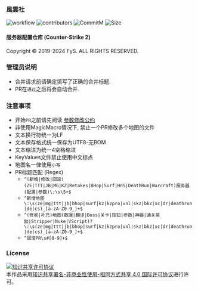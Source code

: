 ### 風雲社

![workflow](https://img.shields.io/github/actions/workflow/status/fyscs/cs2/ci.yml?branch=master&label=GitHub%20Action&style=flat-square)
![contributors](https://img.shields.io/github/contributors/fyscs/cs2?label=贡献者&style=flat-square)
![CommitM](https://img.shields.io/github/commit-activity/m/fyscs/cs2?label=项目活跃&style=flat-square)
![Size](https://img.shields.io/github/repo-size/fyscs/cs2?style=flat-square&label=仓库大小)


#### 服务器配置仓库 (Counter-Strike 2)

Copyright © 2019-2024 FyS. ALL RIGHTS RESERVED.
<br />

### 管理员说明

- 合并请求前请确定填写了正确的合并标题.
- PR在``通过``之后将会自动合并.


### 注意事项

- 开始``PR``之前请先阅读 <a rel="readme" href="https://github.com/fyscs/cs2/blob/master/.fys/%E5%8F%82%E6%95%B0%E4%BF%AE%E6%94%B9%E5%85%AC%E7%BA%A6.md">参数修改公约</a>
- 非使用MagicMacro情况下, 禁止一个PR修改多个地图的文件
- 文本换行符统一为LF
- 文本保存格式统一保存为UTF8-无BOM
- 文本缩进为统一4空格缩进
- KeyValues文件禁止使用中文标点
- 地图名一律使用``小写``
- PR标题匹配 (Regex)
  - ``^(新增|修改|回滚)(ZE|TTT|JB|MG|KZ|Retakes|BHop|Surf|HnS|DeathRun|Warcraft)服务器(配置|参数)\:\s\S+$``
  - ``^新增地图\:\s(ze|mg|ttt|jb|bhop|surf|kz|kzpro|vnl|skz|bkz|xc|dr|deathrun|de|cs)_[a-zA-Z0-9_]+$``
  - ``^(修改|补充)地图(数据|翻译|Boss|关卡|按钮|参数|神器|通关奖励|Stripper|Nuke|VScript)?\:\s(ze|mg|ttt|jb|bhop|surf|kz|kzpro|vnl|skz|bkz|xc|dr|deathrun|de|cs)_[a-zA-Z0-9_]+$``
  - ``^回滚PR\s#[0-9]+$``


### License

<a rel="license" href="http://creativecommons.org/licenses/by-nc-sa/4.0/"><img alt="知识共享许可协议" style="border-width:0" src="https://i.creativecommons.org/l/by-nc-sa/4.0/88x31.png" /></a><br />本作品采用<a rel="license" href="http://creativecommons.org/licenses/by-nc-sa/4.0/">知识共享署名-非商业性使用-相同方式共享 4.0 国际许可协议</a>进行许可。
